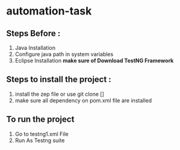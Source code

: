 # automation-task

 ## Steps Before :
1. Java Installation
2. Configure java path in system variables
3. Eclipse Installation
**make sure of Download TestNG Framework**

## Steps to install the project :
1. install the zep file or use git clone []
2. make sure all dependency on pom.xml file are installed   

## To run the project 
1. Go to testng1.xml File 
2. Run As Testng suite  
